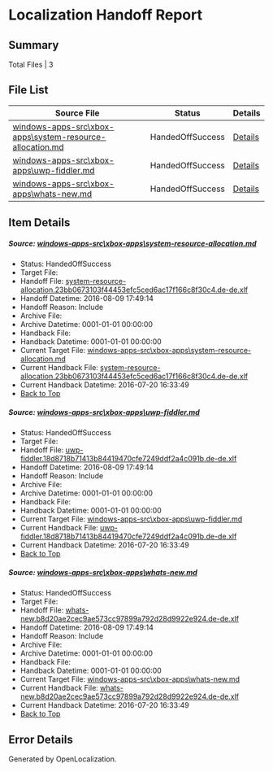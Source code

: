 # <a name='report-top'></a> Localization Handoff Report

## Summary
 Total Files | 3

## File List
 Source File | Status | Details 
 ----------- | ------ | ------- 
 [windows-apps-src\xbox-apps\system-resource-allocation.md](https://github.com/Microsoft/windows-apps/blob/9187e39e1be8b98ad8315487633dfebd068491e6/windows-apps-src/xbox-apps/system-resource-allocation.md) | HandedOffSuccess | [Details](#c3ca70936e30ce67b19971e5ccbb01fa89253f358056)
 [windows-apps-src\xbox-apps\uwp-fiddler.md](https://github.com/Microsoft/windows-apps/blob/11c6cffab7934937b6d89c30e4d03ae752f6b3b7/windows-apps-src/xbox-apps/uwp-fiddler.md) | HandedOffSuccess | [Details](#241fa495c7277fe2bf4feafeb4062842f97e59b18059)
 [windows-apps-src\xbox-apps\whats-new.md](https://github.com/Microsoft/windows-apps/blob/044aac722180015586487dcc8738facccf209f5c/windows-apps-src/xbox-apps/whats-new.md) | HandedOffSuccess | [Details](#4cc1e0b495a80e019296b9c3be9e75a37c60224a8069)

## Item Details
##### <a name='c3ca70936e30ce67b19971e5ccbb01fa89253f358056'></a> Source: [windows-apps-src\xbox-apps\system-resource-allocation.md](https://github.com/Microsoft/windows-apps/blob/9187e39e1be8b98ad8315487633dfebd068491e6/windows-apps-src/xbox-apps/system-resource-allocation.md)
* Status: HandedOffSuccess
* Target File: 
* Handoff File: [system-resource-allocation.23bb0673103f44453efc5ced6ac17f166c8f30c4.de-de.xlf](https://github.com/Microsoft/WDG.handoff/blob/2db4d741e73d412ec69f391c076aa30473b18ced/ol-handoff/Microsoft/windows-apps.de-de/master/system-resource-allocation.23bb0673103f44453efc5ced6ac17f166c8f30c4.de-de.xlf)
* Handoff Datetime: 2016-08-09 17:49:14
* Handoff Reason: Include
* Archive File: 
* Archive Datetime: 0001-01-01 00:00:00
* Handback File: 
* Handback Datetime: 0001-01-01 00:00:00
* Current Target File: [windows-apps-src\xbox-apps\system-resource-allocation.md](https://github.com/Microsoft/windows-apps.de-de/blob/6de8cee4ee31a6fa9082108f1a9e7ff09c39e62b/windows-apps-src/xbox-apps/system-resource-allocation.md)
* Current Handback File: [system-resource-allocation.23bb0673103f44453efc5ced6ac17f166c8f30c4.de-de.xlf](https://github.com/Microsoft/WDG.handback/blob/2c1ceb1dcd88de90d8169faf0aaddf2807f77d49/ol-handback/Microsoft/windows-apps.de-de/master/system-resource-allocation.23bb0673103f44453efc5ced6ac17f166c8f30c4.de-de.xlf)
* Current Handback Datetime: 2016-07-20 16:33:49
* [Back to Top](#report-top)

##### <a name='241fa495c7277fe2bf4feafeb4062842f97e59b18059'></a> Source: [windows-apps-src\xbox-apps\uwp-fiddler.md](https://github.com/Microsoft/windows-apps/blob/11c6cffab7934937b6d89c30e4d03ae752f6b3b7/windows-apps-src/xbox-apps/uwp-fiddler.md)
* Status: HandedOffSuccess
* Target File: 
* Handoff File: [uwp-fiddler.18d8718b71413b84419470cfe7249ddf2a4c091b.de-de.xlf](https://github.com/Microsoft/WDG.handoff/blob/2db4d741e73d412ec69f391c076aa30473b18ced/ol-handoff/Microsoft/windows-apps.de-de/master/uwp-fiddler.18d8718b71413b84419470cfe7249ddf2a4c091b.de-de.xlf)
* Handoff Datetime: 2016-08-09 17:49:14
* Handoff Reason: Include
* Archive File: 
* Archive Datetime: 0001-01-01 00:00:00
* Handback File: 
* Handback Datetime: 0001-01-01 00:00:00
* Current Target File: [windows-apps-src\xbox-apps\uwp-fiddler.md](https://github.com/Microsoft/windows-apps.de-de/blob/6de8cee4ee31a6fa9082108f1a9e7ff09c39e62b/windows-apps-src/xbox-apps/uwp-fiddler.md)
* Current Handback File: [uwp-fiddler.18d8718b71413b84419470cfe7249ddf2a4c091b.de-de.xlf](https://github.com/Microsoft/WDG.handback/blob/2c1ceb1dcd88de90d8169faf0aaddf2807f77d49/ol-handback/Microsoft/windows-apps.de-de/master/uwp-fiddler.18d8718b71413b84419470cfe7249ddf2a4c091b.de-de.xlf)
* Current Handback Datetime: 2016-07-20 16:33:49
* [Back to Top](#report-top)

##### <a name='4cc1e0b495a80e019296b9c3be9e75a37c60224a8069'></a> Source: [windows-apps-src\xbox-apps\whats-new.md](https://github.com/Microsoft/windows-apps/blob/044aac722180015586487dcc8738facccf209f5c/windows-apps-src/xbox-apps/whats-new.md)
* Status: HandedOffSuccess
* Target File: 
* Handoff File: [whats-new.b8d20ae2cec9ae573cc97899a792d28d9922e924.de-de.xlf](https://github.com/Microsoft/WDG.handoff/blob/2db4d741e73d412ec69f391c076aa30473b18ced/ol-handoff/Microsoft/windows-apps.de-de/master/whats-new.b8d20ae2cec9ae573cc97899a792d28d9922e924.de-de.xlf)
* Handoff Datetime: 2016-08-09 17:49:14
* Handoff Reason: Include
* Archive File: 
* Archive Datetime: 0001-01-01 00:00:00
* Handback File: 
* Handback Datetime: 0001-01-01 00:00:00
* Current Target File: [windows-apps-src\xbox-apps\whats-new.md](https://github.com/Microsoft/windows-apps.de-de/blob/6de8cee4ee31a6fa9082108f1a9e7ff09c39e62b/windows-apps-src/xbox-apps/whats-new.md)
* Current Handback File: [whats-new.b8d20ae2cec9ae573cc97899a792d28d9922e924.de-de.xlf](https://github.com/Microsoft/WDG.handback/blob/2c1ceb1dcd88de90d8169faf0aaddf2807f77d49/ol-handback/Microsoft/windows-apps.de-de/master/whats-new.b8d20ae2cec9ae573cc97899a792d28d9922e924.de-de.xlf)
* Current Handback Datetime: 2016-07-20 16:33:49
* [Back to Top](#report-top)


## Error Details

Generated by OpenLocalization.
